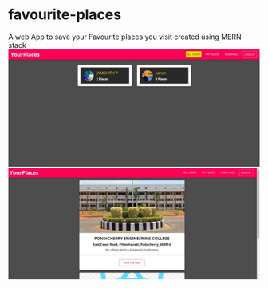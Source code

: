 # favourite-places
A web App to save your Favourite places you visit
created using MERN stack
<img src="assets/places-app.JPG" style=“margin:10px;” width="700">
<img src="assets/Place-page.JPG" style=“margin:10px;” width="700">
